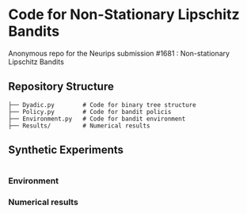 # Code for Non-Stationary Lipschitz Bandits

Anonymous repo for the Neurips submission #1681 : Non-stationary Lipschitz Bandits

## Repository Structure

``` shell
├── Dyadic.py        # Code for binary tree structure
├── Policy.py        # Code for bandit policis
├── Environment.py   # Code for bandit environment
├── Results/         # Numerical results
```

## Synthetic Experiments
``` shell
```
### Environment

### Numerical results
